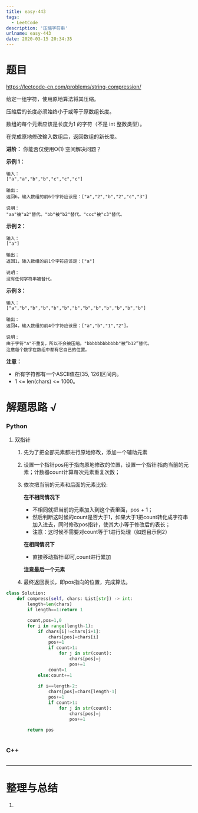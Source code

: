 ```yaml
---
title: easy-443
tags:
  - LeetCode
description: '压缩字符串'
urlname: easy-443
date: 2020-03-15 20:34:35
---
```


# 题目

https://leetcode-cn.com/problems/string-compression/

给定一组字符，使用原地算法将其压缩。

压缩后的长度必须始终小于或等于原数组长度。

数组的每个元素应该是长度为1 的字符（不是 int 整数类型）。

在完成原地修改输入数组后，返回数组的新长度。

**进阶：**
你能否仅使用O(1) 空间解决问题？

**示例 1：**

```
输入：
["a","a","b","b","c","c","c"]

输出：
返回6，输入数组的前6个字符应该是：["a","2","b","2","c","3"]

说明：
"aa"被"a2"替代。"bb"被"b2"替代。"ccc"被"c3"替代。
```

**示例 2：**

```
输入：
["a"]

输出：
返回1，输入数组的前1个字符应该是：["a"]

说明：
没有任何字符串被替代。
```

**示例 3：**

```
输入：
["a","b","b","b","b","b","b","b","b","b","b","b","b"]

输出：
返回4，输入数组的前4个字符应该是：["a","b","1","2"]。

说明：
由于字符"a"不重复，所以不会被压缩。"bbbbbbbbbbbb"被“b12”替代。
注意每个数字在数组中都有它自己的位置。
```

**注意：**

- 所有字符都有一个ASCII值在[35, 126]区间内。
- 1 <= len(chars) <= 1000。

# 解题思路 √

### Python

1. 双指针

   1. 先为了把全部元素都进行原地修改，添加一个辅助元素

   2. 设置一个指针pos用于指向原地修改的位置，设置一个指针i指向当前的元素；计数器count计算每次元素重复次数；

   3. 依次把当前的元素和后面的元素比较:

      **在不相同情况下**

      - 不相同就把当前的元素加入到这个表里面，pos + 1；
      - 然后判断这时候的count是否大于1，如果大于1把count转化成字符串加入进去，同时修改pos指针，使其大小等于修改后的表长；
      - 注意：这时候不需要对count等于1进行处理（如题目示例2）

      **在相同情况下**

      - 直接移动指针i即可,count进行累加

      **注意最后一个元素**

   4. 最终返回表长，即pos指向的位置，完成算法。

```python
class Solution:
    def compress(self, chars: List[str]) -> int:
        length=len(chars)
        if length==1:return 1

        count,pos=1,0
        for i in range(length-1):        
            if chars[i]!=chars[i+1]:
                chars[pos]=chars[i]
                pos+=1
                if count>1:
                    for j in str(count):
                        chars[pos]=j
                        pos+=1
                count=1
            else:count+=1
            
            if i==length-2:
                chars[pos]=chars[length-1]
                pos+=1
                if count>1:
                    for j in str(count):
                        chars[pos]=j
                        pos+=1
                
        return pos
```


```python

```



### C++

```cpp

```

---



# 整理与总结

1. 

